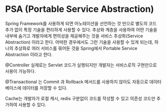# PSA (Portable Service Abstraction)

Spring Framework를 사용하게 되면 어노테이션을 선언하는 것 만으로 별도의 코드 추가 없이 특정 기술을 편리하게 사용할 수 있다. 추상화 계층을 사용하여 어떤 기술을 내부에 숨기고 개발자에게 편의성을 제공해주는 것을 서비스 추상화(Service Abstraction) 이라고 한다. 어떠한 경우에서도 그런 기술을 사용할 수 있게 되는데, 하나의 추상화로 여러 서비스를 묶어둔 것을 Spring에서 Portable Service Abstraction 이라고 한다.

@Controller 실제로는 Servlet 코드가 실행되지만 개발자는 서비스로직 구현만으로 사용이 가능하다. 

@Transactional 는 Commit 과 Rollback 메서드를 사용하지 않아도 자동으로 데이터베이스에 데이터를 저장할 수 있다. 

Cache는 개발자가 로컬 캐시, redis 구분없이 코드를 작성할 수 있고 의존성 코드만 추가하여 사용할 수 있다.